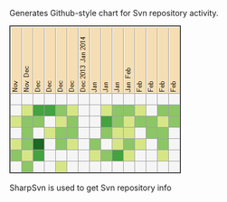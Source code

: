 ﻿Generates Github-style chart for Svn repository activity.

![](https://github.com/AlexanderSharykin/RepositoryUtilities/blob/master/ActivityChart.png)

SharpSvn is used to get Svn repository info
